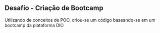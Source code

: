 ## Desafio - Criação de Bootcamp

Utilizando de conceitos de POO, criou-se um código baseando-se em um bootcamp da plataforma DIO

